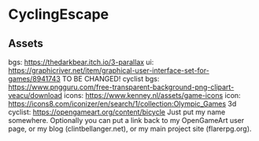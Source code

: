 # CyclingEscape

## Assets
bgs: https://thedarkbear.itch.io/3-parallax
ui: https://graphicriver.net/item/graphical-user-interface-set-for-games/8941743
TO BE CHANGED! cyclist bgs: https://www.pngguru.com/free-transparent-background-png-clipart-veacu/download
icons: https://www.kenney.nl/assets/game-icons
icon: https://icons8.com/iconizer/en/search/1/collection:Olympic_Games
3d cyclist: https://opengameart.org/content/bicycle Just put my name somewhere. Optionally you can put a link back to my OpenGameArt user page, or my blog (clintbellanger.net), or my main project site (flarerpg.org).

